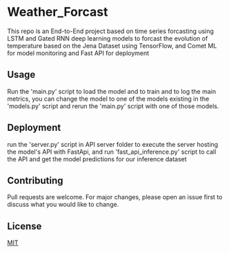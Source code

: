 # Weather_Forcast
This repo is an End-to-End project based on time series forcasting using LSTM and Gated RNN deep learning models to forcast the evolution of temperature based on the Jena Dataset using TensorFlow, and Comet ML for model monitoring and Fast API for deployment

## Usage

Run the 'main.py' script to load the model and to train and to log the main metrics, you can change the model to one of the models existing in the 'models.py' script and rerun the 'main.py' script with one of those models.

## Deployment

run the 'server.py' script in API server folder to execute the server hosting the model's API with FastApi, and run 'fast_api_inference.py' script to call the API and get the model predictions for our inference dataset
## Contributing

Pull requests are welcome. For major changes, please open an issue first to discuss what you would like to change.

## License
[MIT](https://choosealicense.com/licenses/mit/)

